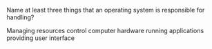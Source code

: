 Name at least three things that an operating system is responsible for handling?

Managing resources
control computer hardware
running applications
providing user interface